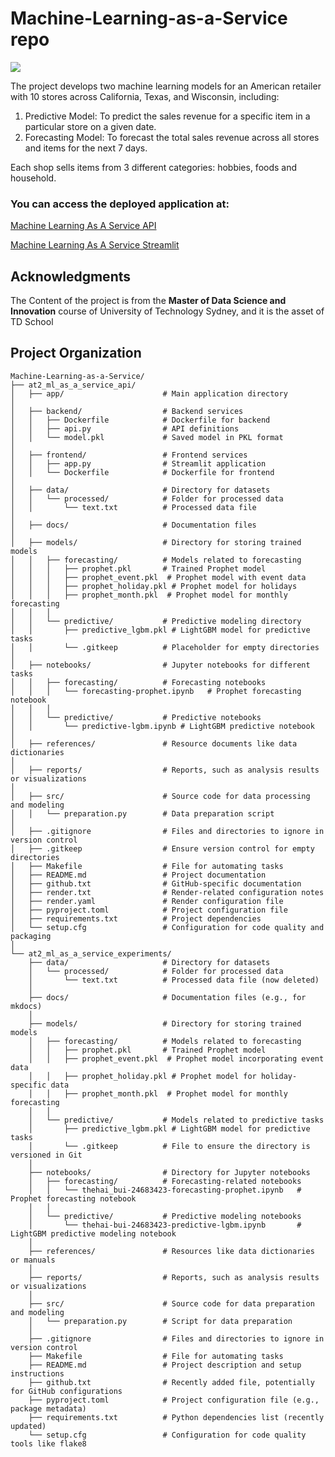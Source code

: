 # Machine-Learning-as-a-Service repo

<a target="_blank" href="https://cookiecutter-data-science.drivendata.org/">
    <img src="https://img.shields.io/badge/CCDS-Project%20template-328F97?logo=cookiecutter" />
</a>

The project develops two machine learning models for an American retailer with 10 stores across California, Texas, and Wisconsin, including:

1. Predictive Model: To predict the sales revenue for a specific item in a particular store on a given date.
2. Forecasting Model: To forecast the total sales revenue across all stores and items for the next 7 days.

Each shop sells items from 3 different categories: hobbies, foods and household.

### You can access the deployed application at: 

[Machine Learning As A Service API](https://machine-learning-as-a-service-api.onrender.com/docs)

[Machine Learning As A Service Streamlit](https://machine-learning-as-a-service-streamlit.onrender.com/)


## Acknowledgments

The Content of the project is from the **Master of Data Science and Innovation** course of University of Technology Sydney, and it is the asset of TD School

## Project Organization

```
Machine-Learning-as-a-Service/
├── at2_ml_as_a_service_api/
│   ├── app/                      # Main application directory
│
│   ├── backend/                  # Backend services
│   │   ├── Dockerfile            # Dockerfile for backend
│   │   ├── api.py                # API definitions
│   │   └── model.pkl             # Saved model in PKL format
│
│   ├── frontend/                 # Frontend services
│   │   ├── app.py                # Streamlit application
│   │   └── Dockerfile            # Dockerfile for frontend
│
│   ├── data/                     # Directory for datasets
│   │   └── processed/            # Folder for processed data
│   │       └── text.txt          # Processed data file
│
│   ├── docs/                     # Documentation files
│
│   ├── models/                   # Directory for storing trained models
│   │   ├── forecasting/          # Models related to forecasting
│   │   │   ├── prophet.pkl       # Trained Prophet model
│   │   │   ├── prophet_event.pkl  # Prophet model with event data
│   │   │   ├── prophet_holiday.pkl # Prophet model for holidays
│   │   │   ├── prophet_month.pkl  # Prophet model for monthly forecasting
│   │   │
│   │   └── predictive/           # Predictive modeling directory
│   │       ├── predictive_lgbm.pkl # LightGBM model for predictive tasks
│   │       └── .gitkeep          # Placeholder for empty directories
│
│   ├── notebooks/                # Jupyter notebooks for different tasks
│   │   ├── forecasting/          # Forecasting notebooks
│   │   │   └── forecasting-prophet.ipynb   # Prophet forecasting notebook
│   │   │
│   │   └── predictive/           # Predictive notebooks
│   │       └── predictive-lgbm.ipynb # LightGBM predictive notebook
│
│   ├── references/               # Resource documents like data dictionaries
│
│   ├── reports/                  # Reports, such as analysis results or visualizations
│
│   ├── src/                      # Source code for data processing and modeling
│   │   └── preparation.py        # Data preparation script
│
│   ├── .gitignore                # Files and directories to ignore in version control
│   ├── .gitkeep                  # Ensure version control for empty directories
│   ├── Makefile                  # File for automating tasks
│   ├── README.md                 # Project documentation
│   ├── github.txt                # GitHub-specific documentation
│   ├── render.txt                # Render-related configuration notes
│   ├── render.yaml               # Render configuration file
│   ├── pyproject.toml            # Project configuration file
│   ├── requirements.txt          # Project dependencies
│   └── setup.cfg                 # Configuration for code quality and packaging
│
└── at2_ml_as_a_service_experiments/
    ├── data/                     # Directory for datasets
    │   └── processed/            # Folder for processed data
    │       └── text.txt          # Processed data file (now deleted)
    │
    ├── docs/                     # Documentation files (e.g., for mkdocs)
    │
    ├── models/                   # Directory for storing trained models
    │   ├── forecasting/          # Models related to forecasting
    │   │   ├── prophet.pkl       # Trained Prophet model
    │   │   ├── prophet_event.pkl  # Prophet model incorporating event data
    │   │   ├── prophet_holiday.pkl # Prophet model for holiday-specific data
    │   │   ├── prophet_month.pkl  # Prophet model for monthly forecasting
    │   │
    │   └── predictive/           # Models related to predictive tasks
    │       ├── predictive_lgbm.pkl # LightGBM model for predictive tasks
    │       └── .gitkeep          # File to ensure the directory is versioned in Git
    │
    ├── notebooks/                # Directory for Jupyter notebooks
    │   ├── forecasting/          # Forecasting-related notebooks
    │   │   └── thehai_bui-24683423-forecasting-prophet.ipynb   # Prophet forecasting notebook
    │   │
    │   └── predictive/           # Predictive modeling notebooks
    │       └── thehai-bui-24683423-predictive-lgbm.ipynb       # LightGBM predictive modeling notebook
    │
    ├── references/               # Resources like data dictionaries or manuals
    │
    ├── reports/                  # Reports, such as analysis results or visualizations
    │
    ├── src/                      # Source code for data preparation and modeling
    │   └── preparation.py        # Script for data preparation
    │
    ├── .gitignore                # Files and directories to ignore in version control
    ├── Makefile                  # File for automating tasks
    ├── README.md                 # Project description and setup instructions
    ├── github.txt                # Recently added file, potentially for GitHub configurations
    ├── pyproject.toml            # Project configuration file (e.g., package metadata)
    ├── requirements.txt          # Python dependencies list (recently updated)
    └── setup.cfg                 # Configuration for code quality tools like flake8

